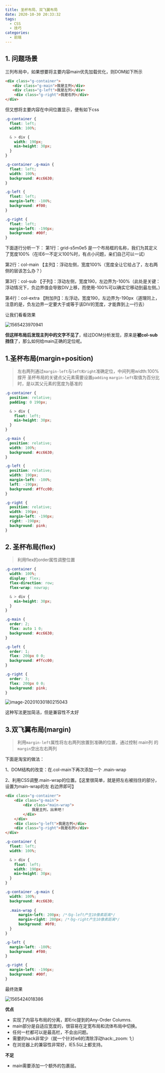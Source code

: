 ```yaml
---
title: 圣杯布局、双飞翼布局
date: 2020-10-30 20:33:32
tags:
  - CSS
  - 技巧
categories:
  - 前端
---
```

## 1. 问题场景

三列布局中，如果想要将主要内容main优先加载优化，则DOM如下所示

```html
<div class="g-container">
　　<div class="g-main">我是主列</div>
　　<div class="g-left">我是左列</div>
    <div class="g-right">我是右列</div>
</div>
```

<!--more-->

但又想将主要内容在中间位置显示，便有如下css

```scss
.g-container {
  float: left;
  width: 100%;

  & > div {
    width: 190px;
    min-height: 30px;
  }
}

.g-container .g-main {
  float: left;
  width: 100%;
  background: #cc6630;
}

.g-left {
  float: left;
  margin-left: -100%;
  background: #f00;
}

.g-right {
  float: left;
  margin-left: -190px;
  background: #00f;
}
```

下面逐行分析一下：
第1行：grid-s5m0e5 是一个布局框的名称，我们为其定义了宽度100%（在IE6一不定义100%时，有点小问题，亲们自己可以一试）

第2行：col-main 【主列】：浮动左侧，宽度100%（宽度全让它给占了，左右两侧的层该怎么办？）

第3行：col-sub 【子列】：浮动左侧，宽度190，左边界为-100%（此处是关键：浮动情况下，负边界值会导致DIV上移，而使用-100%可以确实它移动到最左侧。）

第4行：col-extra 【附加列】：左浮动，宽度190，左边界为-190px（道理同上，注意的是，负左边界一定要大于或等于该DIV的宽度，才能靠到上一行去）

让我们看看效果

![1565423970941](1565423970941.png)

**但这样布局后发现主列中的文字不见了**，经过DOM分析发现，原来是**被col-sub挡住**了，那么如何给main正确的定位呢。

## 1.圣杯布局(margin+position)

> 左右两列通过`margin-left`与`left和right`准确定位，中间列用width:100%撑开
> 圣杯布局的关键点父元素需要设置`padding`
> `margin-left`取值为百分比时，是以其父元素的宽度为基准的

```scss
.g-container {
  position: relative;
  padding: 0 190px;

  & > div {
    float: left;
    min-height: 30px;
  }
}

.g-main {
  position: relative;
  width: 100%;
  background: #cc6630;
}

.g-left {
  position: relative;
  width: 190px;
  margin-left: -100%;
  left: -190px;
  background: #ffcc00;
}

.g-right {
  position: relative;
  width: 190px;
  margin-left: -190px;
  right: -190px;
  background: pink;
}
```

## 2. 圣杯布局(flex)

> 利用flex的order属性调整位置

```scss
.g-container {
  width: 100%;
  display: flex;
  flex-direction: row;
  flex-wrap: nowrap;

  & > div {
    min-height: 30px;
  }
}

.g-main {
  order: 2;
  flex: auto 1 0;
  background: #cc6630;
}

.g-left {
  order: 1;
  flex: 200px 0 0;
  background: #ffcc00;
}

.g-right {
  order: 3;
  flex: 200px 0 0;
  background: pink;
}
```

![image-20201030180215043](image-20201030180215043.png)

这种写法更加简洁，但是兼容性不太好

## 3.双飞翼布局(margin)

> 利用`margin-left`属性将左右两列放置到准确的位置，通过控制 main列 的`margin`空出左右两列

下面是淘宝的做法：

1、DOM结构的改变：在.col-main下再次添加一个 .main-wrap

2、利用CSS调整.main-wrap的位置。【这里很简单，就是把左右被挡住的部分，设置为main-wrap的左   右边界即可】

```html
<div class="g-container">
    <div class="g-main">
        <div class="main-wrap">
            我是主列，出来吧！
        </div>
    </div>
    <div class="g-left">我是左列</div>
    <div class="g-right">我是右列</div>
</div>
```

```scss
.g-container {
  float: left;
  width: 100%;

  & > div {
    float: left;
    width: 190px;
    min-height: 30px;
  }
}

.g-container .g-main {
  width: 100%;
  background: #cc6630;
    
  .main-wrap {
      margin-left: 200px; /*与g-left产生10像素距离*/
      margin-right: 200px; /*与g-right产生10像素距离*/
      background: #0f0;
  }
}

.g-left {
  margin-left: -100%;
  background: #f00;
}

.g-right {
  margin-left: -190px;
  background: #00f;
}
```

最终效果

![1565424018386](1565424018386.png)

**优点**

- 实现了内容与布局的分离，即Eric提到的Any-Order Columns.
- main部分是自适应宽度的，很容易在定宽布局和流体布局中切换。
- 任何一栏都可以是最高栏，不会出问题。
- 需要的hack非常少（就一个针对ie6的清除浮动hack:_zoom: 1;）
- 在浏览器上的兼容性非常好，IE5.5以上都支持。

**不足**

- main需要添加一个额外的包裹层。
